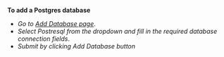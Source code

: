 **To add a Postgres database**
- *Go to [Add Database page](http://app.vizbi.com/#!/add-database)*.
- *Select Postresql from the dropdown and fill in the required database connection fields*.
- *Submit by clicking Add Database button*
